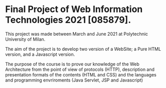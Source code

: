 # Final Project of Web Information Technologies 2021 [085879]. 

This project was made between March and June 2021 at Polytechnic University of Milan.


The aim of the project is to develop two version of a WebSite;
a Pure HTML version, and a Javascript version. 

The purpose of the course is to prove our knowledge of the Web Architecture from the point of view of protocols (HTTP), description and presentation formats of the contents (HTML and CSS) and the languages and programming envriroments (Java Servlet, JSP and Javascript)

 
